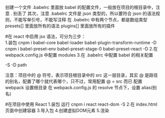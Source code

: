 创建一个文件 .babelrc 里面放 babel 的配置文件，一般放在项目的根目录中，注意 . 别丢了
其次，注意 .babelrc 文件是 json 类型的，所以要符合 json 的语法规则，不能写单引号，不能写注释
在 .babelrc 中有两个节点，都是数组类型    presets[] 里面放所有的语法    plugins[] 里面放所有的插件

#在 react 中启用 jsx 语法，可分为三步：   
    1.装包
        cnpm i babel-core babel-loader babel-plugin-transform-runtime -D
        cnpm i babel-preset-env babel-preset-stage-0 babel-preset-react -D 
    2.在 webpack.config.js 中配置 modules
    3.在 .babelrc 中配置 babel 的相关配置

-S  -D  path



注意：项目中的 @ 符号，表示项目根目录中的 src 这一层目录，其实 @ 是路径的别名，配置了哪个就代表哪个，只不过，常用配置 @ = src 而已
    配置 webpack 设置根目录
        在 webpack.config.js 的 resolve 节点下，设置 alias(别名)  



#在项目中使用 React
    1.装包
        运行 cnpm i react react-dom -S
    2.在 index.html 页面中创建容器
    3.导入包
    4.创建虚拟DOM元素
    5.渲染
